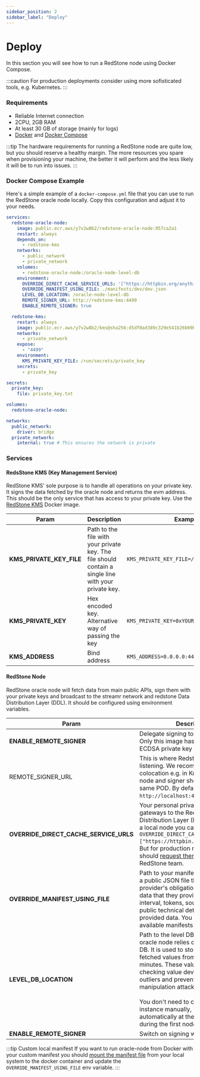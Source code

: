 ```yaml
---
sidebar_position: 2
sidebar_label: "Deploy"
---
```


# Deploy

In this section you will see how to run a RedStone node using Docker Compose.

:::caution
For production deployments consider using more sofisticated tools, e.g. Kubernetes.
:::

### Requirements

- Reliable Internet connection
- 2CPU, 2GB RAM
- At least 30 GB of storage (mainly for logs)
- [Docker](https://docs.docker.com/get-docker/) and [Docker Compose](https://docs.docker.com/compose/install/)

:::tip
The hardware requirements for running a RedStone node are quite low, but you should reserve a healthy margin. The more resources you spare when provisioning your machine, the better it will perform and the less likely it will be to run into issues.
:::

### Docker Compose Example

Here's a simple example of a `docker-compose.yml` file that you can use to run the RedStone oracle node locally. Copy this configuration and adjust it to your needs.

```yaml
services:
  redstone-oracle-node:
    image: public.ecr.aws/y7v2w8b2/redstone-oracle-node:957ca2a1
    restart: always
    depends_on:
      - redstone-kms
    networks:
      - public_network
      - private_network
    volumes:
      - redstone-oracle-node:/oracle-node-level-db
    environment:
      OVERRIDE_DIRECT_CACHE_SERVICE_URLS: '["https://httpbin.org/anything"]'
      OVERRIDE_MANIFEST_USING_FILE: ./manifests/dev/dev.json
      LEVEL_DB_LOCATION: /oracle-node-level-db
      REMOTE_SIGNER_URL: http://redstone-kms:4499
      ENABLE_REMOTE_SIGNER: true

  redstone-kms:
    restart: always
    image: public.ecr.aws/y7v2w8b2/kms@sha256:d5df0ad389c329e541b26b09b3ad18b453342f1fee3837c1bd05f23c4a4264da
    networks:
      - private_network
    expose:
      - "4499"
    environment:
      KMS_PRIVATE_KEY_FILE: /run/secrets/private_key
    secrets:
      - private_key

secrets:
  private_key:
    file: private_key.txt

volumes:
  redstone-oracle-node:

networks:
  public_network:
    driver: bridge
  private_network:
    internal: true # This ensures the network is private
```

### Services

#### RedsStone KMS (Key Management Service)

RedStone KMS' sole purpose is to handle all operations on your private key. It signs the data fetched by the oracle node and returns the evm address. This should be the only service that has access to your private key. Use the [RedStone KMS](https://gallery.ecr.aws/y7v2w8b2/kms) Docker image.

| Param                    | Description                                                                                          | Example value                                   |
| ------------------------ | ---------------------------------------------------------------------------------------------------- | ----------------------------------------------- |
| **KMS_PRIVATE_KEY_FILE** | Path to the file with your private key. The file should contain a single line with your private key. | `KMS_PRIVATE_KEY_FILE=/run/secrets/private_key` |
| **KMS_PRIVATE_KEY**      | Hex encoded key. Alternative way of passing the key                                                  | `KMS_PRIVATE_KEY=0xYOUR_PRIVATE_KEY`            |
| **KMS_ADDRESS**          | Bind address                                                                                         | `KMS_ADDRESS=0.0.0.0:4499`                      |

#### RedStone Node

RedStone oracle node will fetch data from main public APIs, sign them with your private keys and broadcast to the streamr network and redstone Data Distribution Layer (DDL).
It should be configured using environment variables.

| Param                                  | Description                                                                                                                                                                                                                                                                                                                                                                                                                  | Example value                                                                                                |
| -------------------------------------- | ---------------------------------------------------------------------------------------------------------------------------------------------------------------------------------------------------------------------------------------------------------------------------------------------------------------------------------------------------------------------------------------------------------------------------- | ------------------------------------------------------------------------------------------------------------ |
| **ENABLE_REMOTE_SIGNER**               | Delegate signing to a remote signer. Only this image has access to your ECDSA private key                                                                                                                                                                                                                                                                                                                                    | `ENABLE_REMOTE_SIGNER=true`                                                                                  |
| REMOTE_SIGNER_URL                      | This is where Redstone's signer is listening. We recommend using a colocation e.g. in Kubernetes oracle-node and signer should be run in the same POD. By default `http://localhost:4499`.key                                                                                                                                                                                                                                | `REMOTE_SIGNER_URL=http://localhost:4499`                                                                    |
| **OVERRIDE_DIRECT_CACHE_SERVICE_URLS** | Your personal private URLs of gateways to the RedStone Data Distribution Layer (DDL). For running a local node you can simply put `OVERRIDE_DIRECT_CACHE_SERVICE_URLS=["https://httpbin.org/anything"]`. But for production node running you should [request them](https://redstone.finance/discord) from the RedStone team.                                                                                                 | `OVERRIDE_DIRECT_CACHE_SERVICE_URLS=["https://xxx.yyy.secret-url-1.com","https://zzz.aaa.secret-url-2.com"]` |
| **OVERRIDE_MANIFEST_USING_FILE**       | Path to your manifest file. Manifest is a public JSON file that defines the provider's obligation regarding the data that they provide. It sets fetching interval, tokens, sources and other public technical details for the provided data. You can check available manifests [here.](https://github.com/redstone-finance/redstone-oracles-monorepo/tree/main/packages/oracle-node/manifests)                               | `OVERRIDE_MANIFEST_USING_FILE=./manifests/dev/dev.json`                                                      |
| **LEVEL_DB_LOCATION**                  | Path to the level DB. Each RedStone oracle node relies on a single-level DB. It is used to store recently fetched values from the last 15 minutes. These values are used for checking value deviations, filtering outliers and preventing price manipulation attacks. <br/><br/> You don't need to create a Level DB instance manually, it will be created automatically at the specified path during the first node launch. | `LEVEL_DB_LOCATION=/oracle-node-level-db`                                                                    |
| **ENABLE_REMOTE_SIGNER**               | Switch on signing with RedStone KMS                                                                                                                                                                                                                                                                                                                                                                                          | `ENABLE_REMOTE_SIGNER=true`                                                                                  |

:::tip Custom local manifest
If you want to run oracle-node from Docker with your custom manifest you should [mount the manifest file](https://docs.docker.com/storage/bind-mounts/) from your local system to the docker container and update the `OVERRIDE_MANIFEST_USING_FILE` env variable.
:::
